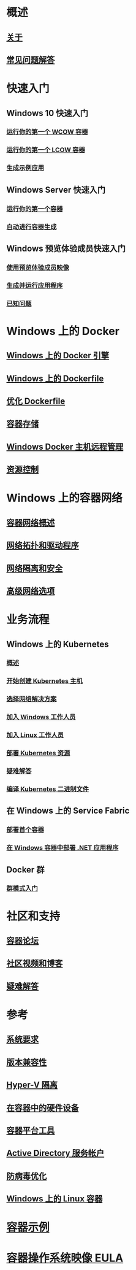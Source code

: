 # 概述
## [关于](about/index.md)
## [常见问题解答](about/faq.md)

# 快速入门
## Windows 10 快速入门
### [运行你的第一个 WCOW 容器](quick-start/quick-start-windows-10.md)
### [运行你的第一个 LCOW 容器](quick-start/quick-start-windows-10-linux.md)
### [生成示例应用](quick-start/building-sample-app.md)
## Windows Server 快速入门
### [运行你的第一个容器](quick-start/quick-start-windows-server.md)
### [自动进行容器生成](quick-start/quick-start-images.md)
## Windows 预览体验成员快速入门
### [使用预览体验成员映像](quick-start/Using-Insider-Container-Images.md)
### [生成并运行应用程序](quick-start/Nano-RS3-.NET-Core-and-PS.md)
### [已知问题](quick-start/Insider-Known-Issues.md)

# Windows 上的 Docker
## [Windows 上的 Docker 引擎](manage-docker/configure-docker-daemon.md)
## [Windows 上的 Dockerfile](manage-docker/manage-windows-dockerfile.md)
## [优化 Dockerfile](manage-docker/optimize-windows-dockerfile.md)
## [容器存储](manage-containers/container-storage.md)
## [Windows Docker 主机远程管理](management/manage_remotehost.md)
## [资源控制](manage-containers/resource-controls.md)

# Windows 上的容器网络
## [容器网络概述](container-networking/architecture.md)
## [网络拓扑和驱动程序](container-networking/network-drivers-topologies.md)
## [网络隔离和安全](container-networking/network-isolation-security.md)
## [高级网络选项](container-networking/advanced.md)

# 业务流程
## Windows 上的 Kubernetes 
### [概述](kubernetes/getting-started-kubernetes-windows.md)
### [开始创建 Kubernetes 主机](kubernetes/creating-a-linux-master.md)
### [选择网络解决方案](kubernetes/network-topologies.md)
### [加入 Windows 工作人员](kubernetes/joining-windows-workers.md)
### [加入 Linux 工作人员](kubernetes/joining-linux-workers.md)
### [部署 Kubernetes 资源](kubernetes/deploying-resources.md)
### [疑难解答](kubernetes/common-problems.md)
### [编译 Kubernetes 二进制文件](kubernetes/compiling-kubernetes-binaries.md)
## 在 Windows 上的 Service Fabric
### [部署首个容器](/azure/service-fabric/service-fabric-quickstart-containers)
### [在 Windows 容器中部署 .NET 应用程序](/azure/service-fabric/service-fabric-host-app-in-a-container) 
## Docker 群
### [群模式入门](manage-containers/swarm-mode.md)

# 社区和支持
## [容器论坛](https://social.msdn.microsoft.com/Forums/en-US/home?forum=windowscontainers)
## [社区视频和博客](communitylinks.md)
## [疑难解答](troubleshooting.md)

# 参考
## [系统要求](deploy-containers/system-requirements.md)
## [版本兼容性](deploy-containers/version-compatibility.md)
## [Hyper-V 隔离](manage-containers/hyperv-container.md)
## [在容器中的硬件设备](deploy-containers/hardware-devices-in-containers.md)
## [容器平台工具](deploy-containers/containerd.md)
## [Active Directory 服务帐户](manage-containers/manage-serviceaccounts.md)
## [防病毒优化](https://msdn.microsoft.com/en-us/windows/hardware/drivers/ifs/anti-virus-optimization-for-windows-containers)
## [Windows 上的 Linux 容器](deploy-containers/linux-containers.md)

# [容器示例](samples.md)

# [容器操作系统映像 EULA](Images_EULA.md)
